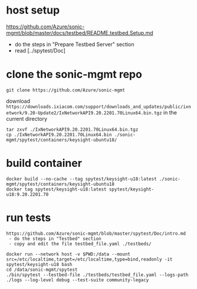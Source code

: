 # host setup
https://github.com/Azure/sonic-mgmt/blob/master/docs/testbed/README.testbed.Setup.md
  - do the steps in "Prepare Testbed Server" section
  - read [../spytest/Doc]

# clone the sonic-mgmt repo
```
git clone https://github.com/Azure/sonic-mgmt
```

download `https://downloads.ixiacom.com/support/downloads_and_updates/public/ixnetwork/9.20-Update2/IxNetworkAPI9.20.2201.70Linux64.bin.tgz` in the current directory
```
tar zxvf ./IxNetworkAPI9.20.2201.70Linux64.bin.tgz
cp ./IxNetworkAPI9.20.2201.70Linux64.bin ./sonic-mgmt/spytest/containers/keysight-ubuntu18/
```

# build container
```
docker build --no-cache --tag spytest/keysight-u18:latest ./sonic-mgmt/spytest/containers/keysight-ubuntu18
docker tag spytest/keysight-u18:latest spytest/keysight-u18:9.20.2201.70
```



# run tests
```
https://github.com/Azure/sonic-mgmt/blob/master/spytest/Doc/intro.md
 - do the steps in "Testbed" section
 - copy and edit the file testbed_file.yaml ./testbeds/

docker run --network host -v $PWD:/data --mount src=/etc/localtime,target=/etc/localtime,type=bind,readonly -it spytest/keysight-u18 bash
cd /data/sonic-mgmt/spytest
./bin/spytest --testbed-file ./testbeds/testbed_file.yaml --logs-path ./logs --log-level debug --test-suite community-legacy
```
